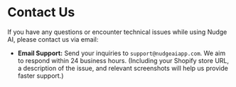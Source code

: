 # Contact Us

If you have any questions or encounter technical issues while using Nudge AI, please contact us via email:

*   **Email Support:** Send your inquiries to `support@nudgeaiapp.com`. We aim to respond within 24 business hours. (Including your Shopify store URL, a description of the issue, and relevant screenshots will help us provide faster support.)

